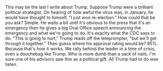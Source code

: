 This may be the last I write about Trump. Suppose Trump were a brilliant political strategist. On hearing of how awful the virus was, in January, he would have thought to himself, "I just won re-election." How could that be you ask? Simple. He waits a bit until it's obvious to the press that it's an emergency then he gives a big Oval Office speech announcing the emergency and what we're going to do. It's exaclty what the CDC says to do. "This is going to hurt," Trump reads off the teleprompter, "but we'll get through it together." Then guess where his approval rating would be? 95%. Because that's how it works. We rally behind the leader in a time of crisis, even a douchebag like Trump. Who is more dumb than a sack of nails. I'm sure one of his advisors saw this as a political gift. All Trump had to do was listen. 
